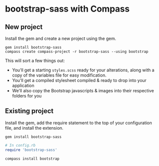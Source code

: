 # bootstrap-sass with Compass

## New project

Install the gem and create a new project using the gem.

```console
gem install bootstrap-sass
compass create compass-project -r bootstrap-sass --using bootstrap
```

This will sort a few things out:

* You'll get a starting `styles.scss` ready for your alterations, along with a copy of the variables file for easy modification.
* You'll get a compiled stylesheet compiled & ready to drop into your application
* We'll also copy the Bootstrap javascripts & images into their respective folders for you

## Existing project

Install the gem, add the require statement to the top of your configuration file, and install the extension.

```console
gem install bootstrap-sass
```

```ruby
# In config.rb
require 'bootstrap-sass'
```

```console
compass install bootstrap
```